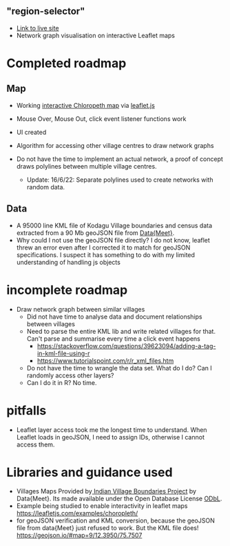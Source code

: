 ## "region-selector"
- [Link to live site](https://rungdung.github.io/experiments-in-spatial-data-navigation-interfaces/region-selector/)
- Network graph visualisation on interactive Leaflet maps

# Completed roadmap
## Map
- Working [interactive Chloropeth map](https://en.wikipedia.org/wiki/Choropleth_map) via [leaflet.js](leafletjs.com)

- Mouse Over, Mouse Out, click event listener functions work
- UI created
- Algorithm for accessing other village centres to draw network graphs

- Do not have the time to implement an actual network, a proof of concept draws polylines between multiple village centres. 
  - Update: 16/6/22: Separate polylines used to create networks with random data.

## Data

- A 95000 line KML file of Kodagu Village boundaries and census data extracted from a 90 Mb geoJSON file from [Data{Meet}](http://projects.datameet.org/indian_village_boundaries/).
- Why could I not use the geoJSON file directly? I do not know, leaflet threw an error even after I corrected it to match for geoJSON specifications. I suspect it has something to do with my limited understanding of handling js objects

# incomplete roadmap
- Draw network graph between similar villages
	- Did not have time to analyse data and document relationships between villages
	- Need to parse the entire KML lib and write related villages for that. Can't parse and summarise every time a click event happens 
		- https://stackoverflow.com/questions/39623094/adding-a-tag-in-kml-file-using-r
		- https://www.tutorialspoint.com/r/r_xml_files.htm
	- Do not have the time to wrangle the data set. What do I do? Can I randomly access other layers?
	- Can I do it in R? No time.

# pitfalls
-  Leaflet layer access took me the longest time to understand. When Leaflet loads in geoJSON, I need to assign IDs, otherwise I cannot access them.


# Libraries and guidance used
- Villages Maps Provided by[ Indian Village Boundaries Project](http://projects.datameet.org/indian_village_boundaries/) by Data{Meet}. Its made available under the Open Database License [ODbL](http://opendatacommons.org/licenses/odbl/).
- Example being studied to enable interactivity in leaflet maps https://leafletjs.com/examples/choropleth/
- for geoJSON verification and KML conversion, because the geoJSON file from data{Meet} just refused to work. But the KML file does! https://geojson.io/#map=9/12.3950/75.7507